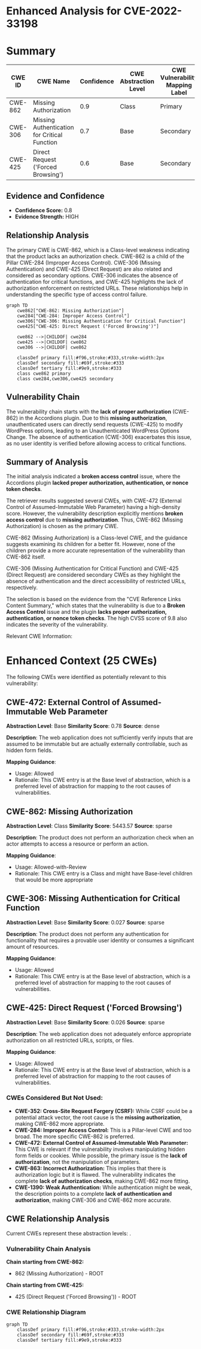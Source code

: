 # Enhanced Analysis for CVE-2022-33198

# Summary
| CWE ID | CWE Name | Confidence | CWE Abstraction Level | CWE Vulnerability Mapping Label | CWE-Vulnerability Mapping Notes |
|---|---|---|---|---|---|
| CWE-862 | Missing Authorization | 0.9 | Class | Primary | Allowed-with-Review |
| CWE-306 | Missing Authentication for Critical Function | 0.7 | Base | Secondary | Allowed |
| CWE-425 | Direct Request ('Forced Browsing') | 0.6 | Base | Secondary | Allowed |

## Evidence and Confidence

*   **Confidence Score:** 0.8
*   **Evidence Strength:** HIGH

## Relationship Analysis
The primary CWE is CWE-862, which is a Class-level weakness indicating that the product lacks an authorization check. CWE-862 is a child of the Pillar CWE-284 (Improper Access Control). CWE-306 (Missing Authentication) and CWE-425 (Direct Request) are also related and considered as secondary options. CWE-306 indicates the absence of authentication for critical functions, and CWE-425 highlights the lack of authorization enforcement on restricted URLs. These relationships help in understanding the specific type of access control failure.

```mermaid
graph TD
    cwe862["CWE-862: Missing Authorization"]
    cwe284["CWE-284: Improper Access Control"]
    cwe306["CWE-306: Missing Authentication for Critical Function"]
    cwe425["CWE-425: Direct Request ('Forced Browsing')"]
    
    cwe862 -->|CHILDOF| cwe284
    cwe425 -->|CHILDOF| cwe862
    cwe306 -->|CHILDOF| cwe862
    
    classDef primary fill:#f96,stroke:#333,stroke-width:2px
    classDef secondary fill:#69f,stroke:#333
    classDef tertiary fill:#9e9,stroke:#333
    class cwe862 primary
    class cwe284,cwe306,cwe425 secondary
```

## Vulnerability Chain
The vulnerability chain starts with the **lack of proper authorization** (CWE-862) in the Accordions plugin. Due to this **missing authorization**, unauthenticated users can directly send requests (CWE-425) to modify WordPress options, leading to an Unauthenticated WordPress Options Change. The absence of authentication (CWE-306) exacerbates this issue, as no user identity is verified before allowing access to critical functions.

## Summary of Analysis
The initial analysis indicated a **broken access control** issue, where the Accordions plugin **lacked proper authorization, authentication, or nonce token checks**.

The retriever results suggested several CWEs, with CWE-472 (External Control of Assumed-Immutable Web Parameter) having a high-density score. However, the vulnerability description explicitly mentions **broken access control** due to **missing authorization**. Thus, CWE-862 (Missing Authorization) is chosen as the primary CWE.

CWE-862 (Missing Authorization) is a Class-level CWE, and the guidance suggests examining its children for a better fit. However, none of the children provide a more accurate representation of the vulnerability than CWE-862 itself.

CWE-306 (Missing Authentication for Critical Function) and CWE-425 (Direct Request) are considered secondary CWEs as they highlight the absence of authentication and the direct accessibility of restricted URLs, respectively.

The selection is based on the evidence from the "CVE Reference Links Content Summary," which states that the vulnerability is due to a **Broken Access Control** issue and the plugin **lacks proper authorization, authentication, or nonce token checks**. The high CVSS score of 9.8 also indicates the severity of the vulnerability.

Relevant CWE Information:

# Enhanced Context (25 CWEs)
The following CWEs were identified as potentially relevant to this vulnerability:

## CWE-472: External Control of Assumed-Immutable Web Parameter
**Abstraction Level**: Base
**Similarity Score**: 0.78
**Source**: dense

**Description**:
The web application does not sufficiently verify inputs that are assumed to be immutable but are actually externally controllable, such as hidden form fields.

**Mapping Guidance**:
- Usage: Allowed
- Rationale: This CWE entry is at the Base level of abstraction, which is a preferred level of abstraction for mapping to the root causes of vulnerabilities.

## CWE-862: Missing Authorization
**Abstraction Level**: Class
**Similarity Score**: 5443.57
**Source**: sparse

**Description**:
The product does not perform an authorization check when an actor attempts to access a resource or perform an action.

**Mapping Guidance**:
- Usage: Allowed-with-Review
- Rationale: This CWE entry is a Class and might have Base-level children that would be more appropriate

## CWE-306: Missing Authentication for Critical Function
**Abstraction Level**: Base
**Similarity Score**: 0.027
**Source**: sparse

**Description**:
The product does not perform any authentication for functionality that requires a provable user identity or consumes a significant amount of resources.

**Mapping Guidance**:
- Usage: Allowed
- Rationale: This CWE entry is at the Base level of abstraction, which is a preferred level of abstraction for mapping to the root causes of vulnerabilities.

## CWE-425: Direct Request ('Forced Browsing')
**Abstraction Level**: Base
**Similarity Score**: 0.026
**Source**: sparse

**Description**:
The web application does not adequately enforce appropriate authorization on all restricted URLs, scripts, or files.

**Mapping Guidance**:
- Usage: Allowed
- Rationale: This CWE entry is at the Base level of abstraction, which is a preferred level of abstraction for mapping to the root causes of vulnerabilities.

### CWEs Considered But Not Used:

*   **CWE-352: Cross-Site Request Forgery (CSRF):** While CSRF could be a potential attack vector, the root cause is the **missing authorization**, making CWE-862 more appropriate.
*   **CWE-284: Improper Access Control:** This is a Pillar-level CWE and too broad. The more specific CWE-862 is preferred.
*   **CWE-472: External Control of Assumed-Immutable Web Parameter:** This CWE is relevant if the vulnerability involves manipulating hidden form fields or cookies. While possible, the primary issue is the **lack of authorization**, not the manipulation of parameters.
*   **CWE-863: Incorrect Authorization:** This implies that there is authorization logic but it is flawed. The vulnerability indicates the complete **lack of authorization checks**, making CWE-862 more fitting.
*   **CWE-1390: Weak Authentication:** While authentication might be weak, the description points to a complete **lack of authentication and authorization**, making CWE-306 and CWE-862 more accurate.


## CWE Relationship Analysis

Current CWEs represent these abstraction levels: .


### Vulnerability Chain Analysis

**Chain starting from CWE-862:**
- 862 (Missing Authorization) - ROOT


**Chain starting from CWE-425:**
- 425 (Direct Request ('Forced Browsing')) - ROOT



### CWE Relationship Diagram

```mermaid
graph TD
    classDef primary fill:#f96,stroke:#333,stroke-width:2px
    classDef secondary fill:#69f,stroke:#333
    classDef tertiary fill:#9e9,stroke:#333
```